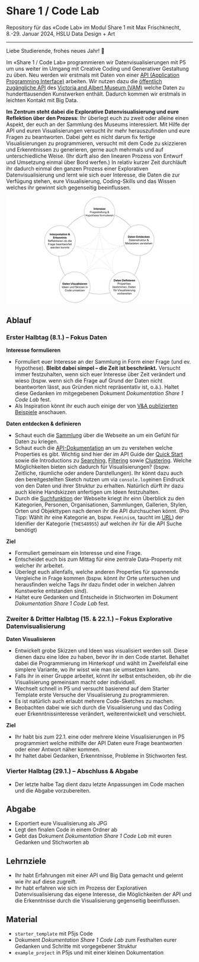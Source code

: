 # Share 1 / Code Lab

Repository für das «Code Lab» im Modul Share 1 mit Max Frischknecht, 8.-29. Januar 2024, HSLU Data Design + Art

---

Liebe Studierende, frohes neues Jahr! 🎉

Im «Share 1 / Code Lab» programmieren wir Datenvisualisierungen mit P5 um uns weiter im Umgang mit Creative Coding und Generativer Gestaltung zu üben. Neu werden wir erstmals mit Daten von einer [API (Application Programming Interface)](https://de.wikipedia.org/wiki/Programmierschnittstelle) arbeiten. Wir nutzen dazu die [öffentlich zugängliche API](https://developers.vam.ac.uk/guide/v2/welcome.html) des [Victoria and Albert Museum (VAM)](https://www.vam.ac.uk/) welche Daten zu hunderttausenden Kunstwerken enthält. Dadurch kommen wir erstmals in leichten Kontakt mit Big Data.

**Im Zentrum steht dabei die Explorative Datenvisualisierung und eure Reflektion über den Prozess**: Ihr überlegt euch zu zweit oder alleine einen Aspekt, der euch an der Sammlung des Museums interessiert. Mit Hilfe der API und euren Visualisierungen versucht ihr mehr herauszufinden und eure Fragen zu beantworten. Dabei geht es nicht darum fix fertige Visualisierungen zu programmieren, versucht mit dem Code zu skizzieren und Erkenntnissen zu generieren, gerne auch mehrmals und auf unterschiedliche Weise. (Ihr dürft also den linearen Prozess von Entwurf und Umsetzung einmal über Bord werfen.) In relativ kurzer Zeit durchläuft ihr dadurch einmal den ganzen Prozess einer Explorativen Datenvisualisierung und lernt wie sich euer Interesse, die Daten die zur Verfügung stehen, eure Visualisierung, Coding-Skills und das Wissen welches ihr gewinnt sich gegenseitig beeinflussen. 

![](img/Prozess-Schema.jpg)

## Ablauf

### Erster Halbtag (8.1.) – Fokus Daten

**Interesse formulieren**

- Formuliert euer Interesse an der Sammlung in Form einer Frage (und ev. Hypothese). **Bleibt dabei simpel – die Zeit ist beschränkt.** Versucht immer festzuhalten, wenn sich euer Interesse über Zeit verändert und wieso (bspw. wenn sich die Frage auf Grund der Daten nicht beantworten lässt, aus Gründen nicht repräsentativ ist, o.ä.). Haltet diese Gedanken im mitgegebenen Dokument *Dokumentation Share 1 Code Lab* fest.
- Als Inspiration könnt ihr euch auch einige der von [V&A publizierten Beispiele](https://developers.vam.ac.uk/notebooks/data-explorations/intro.html) anschauen.

**Daten entdecken & definieren**
 
- Schaut euch die [Sammlung](https://www.vam.ac.uk/collections?type=featured) über die Webseite an um ein Gefühl für Daten zu kriegen. 
- Schaut euch die [API-Dokumentation](https://developers.vam.ac.uk/) an um zu verstehen welche Properties es gibt. Wichtig sind hier der im API Guide der [Quick Start](https://developers.vam.ac.uk/guide/v2/quick-start.html) sowie die Introductions zu [Searching](https://developers.vam.ac.uk/guide/v2/search/introduction.html#searching-top), [Filtering](https://developers.vam.ac.uk/guide/v2/filter/introduction.html) sowie [Clustering](https://developers.vam.ac.uk/guide/v2/data-vis/clustering.html#clustering-top). Welche Möglichkeiten bieten sich dadurch für Visualisierungen? (bspw. Zeitliche, räumliche oder andere Darstellungen). Ihr könnt dazu auch den bereitgestellten Sketch nutzen um via `console.log`einen Eindruck von den Daten und ihrer Struktur zu erhalten. Natürlich dürft ihr dazu auch kleine Handskizzen anfertigen um Ideen festzuhalten. 
- Durch die [Suchfunktion](https://collections.vam.ac.uk/search/?q=Feminism&year_made_from=&year_made_to=) der Webseite kriegt ihr einn Überblick zu den Kategorien, Personen, Organisationen, Sammlungen, Gallerien, Stylen, Orten und Objekttypen nach denen ihr die API durchsuchen könnt. (Pro Tipp: Wählt ihr eine Kategorie an, bspw. `Feminism`, taucht im [URL](https://collections.vam.ac.uk/search/?id_category=THES48955)) der Idenifier der Kategorie (`THES48955`) auf welchen ihr für die API Suche benötigt)

**Ziel** 

- Formuliert gemeinsam ein Interesse und eine Frage. 
- Entscheidet euch bis zum Mittag für eine zentrale Data-Property mit welcher ihr arbeitet. 
- Überlegt euch allenfalls, welche anderen Properties für spannende Vergleiche in Frage kommen (bspw. könnt ihr Orte untersuchen und herausfinden welche Tags ihr dazu findet oder in welchen Jahren Kunstwerke entstanden sind). 
- Haltet eure Gedanken und Entscheide in Stichworten im Dokument *Dokumentation Share 1 Code Lab* fest.

### Zweiter & Dritter Halbtag (15. & 22.1.) – Fokus Explorative Datenvisualisierung

**Daten Visualisieren**

- Entwickelt grobe Skizzen und Ideen was visualisiert werden soll. Diese dienen dazu eine Idee zu haben, bevor ihr in den Code startet. Behaltet dabei die Programmierung im Hinterkopf und wählt im Zweifelsfall eine simplere Variante, wo ihr wisst wie man sie umsetzen kann.
- Falls ihr in einer Gruppe arbeitet, könnt ihr selbst entscheiden, ob ihr die Visualisierung gemeinsam macht oder individuell.
- Wechselt schnell in P5 und versucht basierend auf dem Starter Template erste Versuche der Visualisierung zu programmieren.
- Es ist natürlich auch erlaubt mehrere Code-Sketches zu machen.
- Beobachten dabei wie sich durch die Visualisierung und das Coding euer Erkenntnissinteresse verändert, weiterentwickelt und verschiebt.

**Ziel** 

- Ihr habt bis zum 22.1. eine oder mehrere kleine Visualisierungen in P5 programmiert welche mithilfe der API Daten eure Frage beantworten oder einer Antwort näher kommen. 
- Ihr haltet dabei Gedanken, Erkenntnisse, Probleme in Stichworten fest.

### Vierter Halbtag (29.1.) – Abschluss & Abgabe

- Der letzte halbe Tag dient dazu letzte Anpassungen im Code machen und die Abgabe vorzubereiten.

## Abgabe 

- Exportiert eure Visualisierung als JPG
- Legt den finalen Code in einem Ordner ab
- Gebt das Dokument *Dokumentation Share 1 Code Lab* mit euren Gedanken und Stichworten ab

## Lehrnziele

- Ihr habt Erfahrungen mit einer API und Big Data gemacht und gelernt wie ihr auf diese zugreift.
- Ihr habt erfahren wie sich im Prozess der Explorativen Datenvisualisierung das eigene Interesse, die Möglichkeiten der API und die Erkenntnisse durch die Visualisierung gegenseitig beeinflussen.

## Material

- `starter_template` mit P5js Code
- Dokument *Dokumentation Share 1 Code Lab* zum Festhalten eurer Gedanken und Schritte mit vorgegebener Struktur
- `example_project` in P5js und mit einer kleinen Dokumentation
